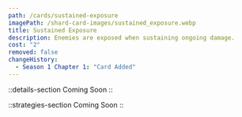 ```yaml
---
path: /cards/sustained-exposure
imagePath: /shard-card-images/sustained_exposure.webp
title: Sustained Exposure
description: Enemies are exposed when sustaining ongoing damage.
cost: "2"
removed: false
changeHistory:
  - Season 1 Chapter 1: "Card Added"
---
```


::details-section
Coming Soon
::

::strategies-section
Coming Soon
::

